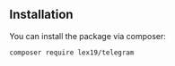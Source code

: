 ## Installation

You can install the package via composer:

```bash
composer require lex19/telegram
```
